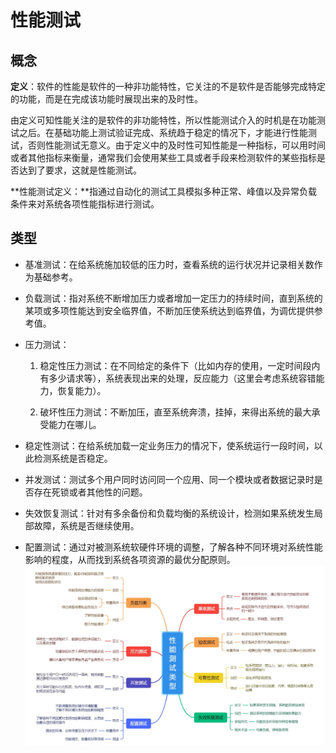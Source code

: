 # 性能测试

## 概念

**定义**：软件的性能是软件的一种非功能特性，它关注的不是软件是否能够完成特定的功能，而是在完成该功能时展现出来的及时性。

由定义可知性能关注的是软件的非功能特性，所以性能测试介入的时机是在功能测试之后。在基础功能上测试验证完成、系统趋于稳定的情况下，才能进行性能测试，否则性能测试无意义。由于定义中的及时性可知性能是一种指标，可以用时间或者其他指标来衡量，通常我们会使用某些工具或者手段来检测软件的某些指标是否达到了要求，这就是性能测试。

**性能测试定义：**指通过自动化的测试工具模拟多种正常、峰值以及异常负载条件来对系统各项性能指标进行测试。

## 类型

- 基准测试：在给系统施加较低的压力时，查看系统的运行状况并记录相关数作为基础参考。

- 负载测试：指对系统不断增加压力或者增加一定压力的持续时间，直到系统的某项或多项性能达到安全临界值，不断加压使系统达到临界值，为调优提供参考值。

- 压力测试：

	1. 稳定性压力测试：在不同给定的条件下（比如内存的使用，一定时间段内有多少请求等），系统表现出来的处理，反应能力（这里会考虑系统容错能力，恢复能力）。

	2. 破坏性压力测试：不断加压，直至系统奔溃，挂掉，来得出系统的最大承受能力在哪儿。

- 稳定性测试：在给系统加载一定业务压力的情况下，使系统运行一段时间，以此检测系统是否稳定。

- 并发测试：测试多个用户同时访问同一个应用、同一个模块或者数据记录时是否存在死锁或者其他性的问题。

- 失效恢复测试：针对有多余备份和负载均衡的系统设计，检测如果系统发生局部故障，系统是否继续使用。

- 配置测试：通过对被测系统软硬件环境的调整，了解各种不同环境对系统性能影响的程度，从而找到系统各项资源的最优分配原则。![](..\image\软件性能测试\性能测试类型.jpg)
